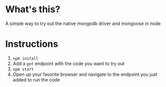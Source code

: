 # What's this?
A simple way to try out the native mongodb driver and mongoose in node

# Instructions
1. `npm install`
2. Add a `get` endpoint with the code you want to try out
3. `npm start`
4. Open up your favorite browser and navigate to the endpoint you just added to run the code
